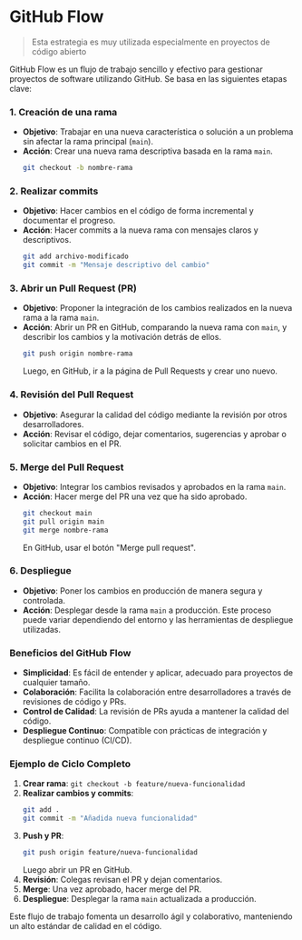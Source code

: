 # GitHub Flow

> Esta estrategia es muy utilizada especialmente en proyectos de código abierto

GitHub Flow es un flujo de trabajo sencillo y efectivo para gestionar proyectos de software utilizando GitHub. Se basa en las siguientes etapas clave:

### 1. **Creación de una rama**
   - **Objetivo**: Trabajar en una nueva característica o solución a un problema sin afectar la rama principal (`main`).
   - **Acción**: Crear una nueva rama descriptiva basada en la rama `main`.
     ```sh
     git checkout -b nombre-rama
     ```

### 2. **Realizar commits**
   - **Objetivo**: Hacer cambios en el código de forma incremental y documentar el progreso.
   - **Acción**: Hacer commits a la nueva rama con mensajes claros y descriptivos.
     ```sh
     git add archivo-modificado
     git commit -m "Mensaje descriptivo del cambio"
     ```

### 3. **Abrir un Pull Request (PR)**
   - **Objetivo**: Proponer la integración de los cambios realizados en la nueva rama a la rama `main`.
   - **Acción**: Abrir un PR en GitHub, comparando la nueva rama con `main`, y describir los cambios y la motivación detrás de ellos.
     ```sh
     git push origin nombre-rama
     ```
     Luego, en GitHub, ir a la página de Pull Requests y crear uno nuevo.

### 4. **Revisión del Pull Request**
   - **Objetivo**: Asegurar la calidad del código mediante la revisión por otros desarrolladores.
   - **Acción**: Revisar el código, dejar comentarios, sugerencias y aprobar o solicitar cambios en el PR.

### 5. **Merge del Pull Request**
   - **Objetivo**: Integrar los cambios revisados y aprobados en la rama `main`.
   - **Acción**: Hacer merge del PR una vez que ha sido aprobado.
     ```sh
     git checkout main
     git pull origin main
     git merge nombre-rama
     ```
     En GitHub, usar el botón "Merge pull request".

### 6. **Despliegue**
   - **Objetivo**: Poner los cambios en producción de manera segura y controlada.
   - **Acción**: Desplegar desde la rama `main` a producción. Este proceso puede variar dependiendo del entorno y las herramientas de despliegue utilizadas.

### Beneficios del GitHub Flow
- **Simplicidad**: Es fácil de entender y aplicar, adecuado para proyectos de cualquier tamaño.
- **Colaboración**: Facilita la colaboración entre desarrolladores a través de revisiones de código y PRs.
- **Control de Calidad**: La revisión de PRs ayuda a mantener la calidad del código.
- **Despliegue Continuo**: Compatible con prácticas de integración y despliegue continuo (CI/CD).

### Ejemplo de Ciclo Completo

1. **Crear rama**: `git checkout -b feature/nueva-funcionalidad`
2. **Realizar cambios y commits**:
   ```sh
   git add .
   git commit -m "Añadida nueva funcionalidad"
   ```
3. **Push y PR**:
   ```sh
   git push origin feature/nueva-funcionalidad
   ```
   Luego abrir un PR en GitHub.
4. **Revisión**: Colegas revisan el PR y dejan comentarios.
5. **Merge**: Una vez aprobado, hacer merge del PR.
6. **Despliegue**: Desplegar la rama `main` actualizada a producción.

Este flujo de trabajo fomenta un desarrollo ágil y colaborativo, manteniendo un alto estándar de calidad en el código.
